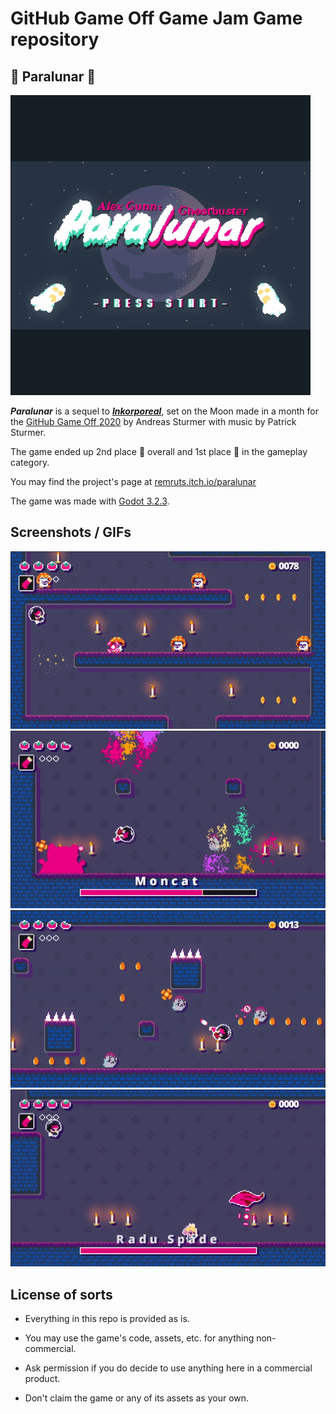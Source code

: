 # GitHub Game Off Game Jam Game repository
## 👻 Paralunar 🌙
![Title](screenshots/title.gif)

_**Paralunar**_ is a sequel to [_**Inkorporeal**_](https://github.com/Remruts/Inkorporeal), set on the Moon made in a month for the [GitHub Game Off 2020](https://itch.io/jam/game-off-2020) by Andreas Sturmer with music by Patrick Sturmer. 

The game ended up 2nd place 🥈 overall and 1st place 🥇 in the gameplay category.

You may find the project's page at [remruts.itch.io/paralunar](https://remruts.itch.io/paralunar)

The game was made with [Godot 3.2.3](https://godotengine.org/). 

## Screenshots / GIFs

![gameplay1](screenshots/gameplay_mushrooms.gif)
![moncat](screenshots/moncat_small.gif)
![gameplay2](screenshots/gameplay1.gif)
![radu](screenshots/radu_small.gif)

## License of sorts

- Everything in this repo is provided as is. 

- You may use the game's code, assets, etc. for anything non-commercial. 

- Ask permission if you do decide to use anything here in a commercial product.

- Don't claim the game or any of its assets as your own.
